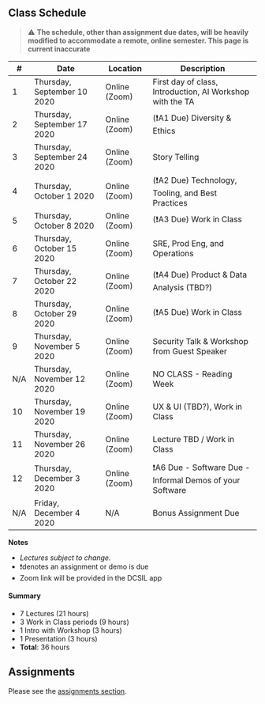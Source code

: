 ## Class Schedule

> :warning: **The schedule, other than assignment due dates, will be heavily modified to accommodate a remote, online semester. This page is current inaccurate** 

| # | Date | Location | Description |
| -- | -- | -- | -- |
| 1 | Thursday, September 10 2020 | Online (Zoom) | First day of class, Introduction, AI Workshop with the TA |
| 2 | Thursday, September 17 2020 | Online (Zoom) | (❗A1 Due) Diversity & Ethics |
| 3 | Thursday, September 24 2020 | Online (Zoom) | Story Telling |
| 4 | Thursday, October 1 2020 | Online (Zoom) | (❗A2 Due) Technology, Tooling, and Best Practices |
| 5 | Thursday, October 8 2020 | Online (Zoom) | (❗A3 Due) Work in Class |
| 6 | Thursday, October 15 2020 | Online (Zoom) | SRE, Prod Eng, and Operations |
| 7 | Thursday, October 22 2020 | Online (Zoom) | (❗A4 Due) Product & Data Analysis (TBD?) |
| 8 | Thursday, October 29 2020 | Online (Zoom) | (❗A5 Due) Work in Class |
| 9 | Thursday, November 5 2020 | Online (Zoom) | Security Talk & Workshop from Guest Speaker |
| N/A | Thursday, November 12 2020 | Online (Zoom) | NO CLASS - Reading Week |
| 10 | Thursday, November 19 2020 | Online (Zoom) | UX & UI (TBD?), Work in Class |
| 11 | Thursday, November 26 2020 | Online (Zoom) | Lecture TBD / Work in Class |
| 12 | Thursday, December 3 2020 | Online (Zoom) | ❗A6 Due - Software Due - Informal Demos of your Software |
| N/A | Friday, December 4 2020 | N/A | Bonus Assignment Due |

**Notes**
- _Lectures subject to change._
- ❗denotes an assignment or demo is due
- Zoom link will be provided in the DCSIL app

#### Summary

- 7 Lectures (21 hours)
- 3 Work in Class periods (9 hours)
- 1 Intro with Workshop (3 hours)
- 1 Presentation (3 hours)
- **Total**: 36 hours

## Assignments

Please see the [assignments section](../assignments/README.md).
